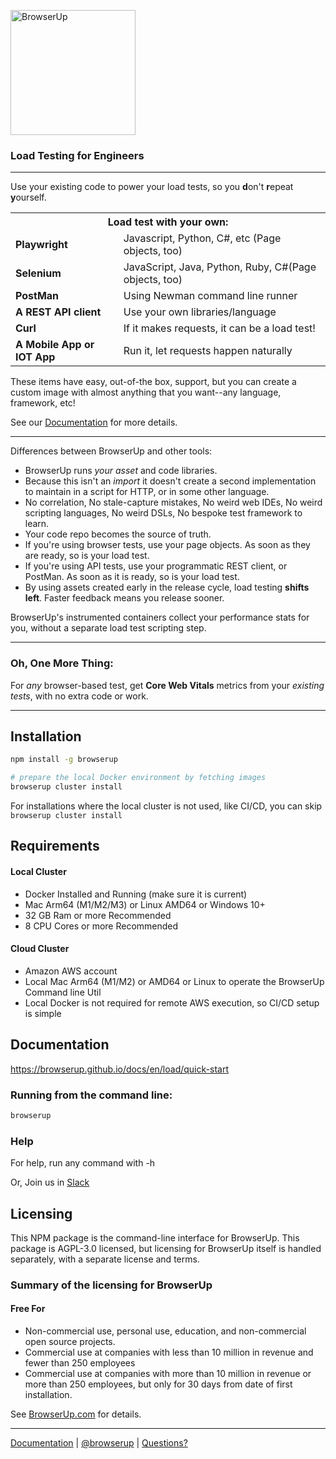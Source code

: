 <p/>

<div align="">
  <img src="https://browserup.com/wp-content/themes/browserup/images/logo-text-475x93.png" alt="BrowserUp" width="200px" />
</div>

<h3 align="">Load Testing for Engineers</h3>

----

Use your existing code to power your load tests, so you **d**on't **r**epeat **y**ourself.
<br>
<div align="">
  <table class="">
  <tr><th colspan="2">Load test with your own:</th></tr>
  <tr><td><b>Playwright</b> </td><td>Javascript, Python, C#, etc (Page objects, too)</td></tr>
  <tr><td><b>Selenium</b></td><td>JavaScript, Java, Python, Ruby, C#(Page objects, too)</td></tr>
  <tr><td><b>PostMan</b></td><td>Using Newman command line runner</td></tr>
  <tr><td><b>A REST API client</b></td><td>Use your own libraries/language</td></tr>
  <tr><td><b>Curl</b></td><td>If it makes requests, it can be a load test!</td></tr>
  <tr><td><b>A Mobile App or IOT App</b></td><td>Run it, let requests happen naturally</td></tr>
  </table>
</div>
<p/>
These items have easy, out-of-the box, support, but you can create a custom image with
almost anything that you want--any language, framework, etc!

See our [Documentation](https://browserup.com/docs) for more details.

----

Differences between BrowserUp and other tools:

* BrowserUp runs _your_ *asset* and code libraries.
* Because this isn't an _import_ it doesn't create a second implementation to maintain in a script for HTTP, or in some other
  language.
* No correlation, No stale-capture mistakes, No weird web IDEs, No weird scripting languages,
  No weird DSLs, No bespoke test framework to learn.
* Your code repo becomes the source of truth.
* If you're using browser tests, use your page objects. As soon as they are ready, so is your load test.
* If you're using API tests, use your programmatic REST client, or PostMan. As soon as it is ready, so is your load test.
* By using assets created early in the release cycle, load testing **shifts left**. Faster feedback means you release sooner.

BrowserUp's instrumented containers collect your performance stats for you, without a separate load test scripting step.

----
### Oh, One More Thing:

For *any* browser-based test, get **Core Web Vitals** metrics from your *existing tests*, with no extra code or work.

----

## Installation
```bash
npm install -g browserup

# prepare the local Docker environment by fetching images
browserup cluster install 
```

For installations where the local cluster is not used, like CI/CD, you can skip `browserup cluster install`

## Requirements

#### Local Cluster
* Docker Installed and Running (make sure it is current)
* Mac Arm64 (M1/M2/M3) or Linux AMD64 or Windows 10+
* 32 GB Ram or more Recommended
* 8 CPU Cores or more Recommended

#### Cloud Cluster
* Amazon AWS account
* Local Mac Arm64 (M1/M2) or AMD64 or Linux to operate the BrowserUp Command line Util
* Local Docker is not required for remote AWS execution, so CI/CD setup is simple

## Documentation

https://browserup.github.io/docs/en/load/quick-start

### Running from the command line:

```bash
browserup
```

### Help

For help, run any command with -h

Or,  Join us in [Slack](https://join.slack.com/t/browserup-community/shared_invite/zt-1zddvbu5f-_wZtMuANHgFaz9YstEspLw)



## Licensing

This NPM package is the command-line interface for BrowserUp. This package is AGPL-3.0 licensed, but licensing for BrowserUp
itself is handled separately, with a separate license and terms.

### Summary of the licensing for BrowserUp

#### Free For
* Non-commercial use, personal use, education, and non-commercial open source projects.
* Commercial use at companies with less than 10 million in revenue and fewer than 250 employees
* Commercial use at companies with more than 10 million in revenue or more than 250 employees, but only for 30 days from date of
  first installation.

See [BrowserUp.com](https://browserup.com) for details.

----

<p align="">
  <a href="http://browserup.com/docs">Documentation</a> | <a href="https://twitter.com/browserup">@browserup</a> | <a 
href="https://github.com/browserup/browserup-cli/discussions">Questions?</a>
</p>

